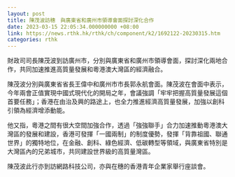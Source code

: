 ```yaml
---
layout: post
title: 陳茂波訪穗　與廣東省和廣州市領導會面探討深化合作
date: 2023-03-15 22:05:34.000000000 +08:00
link: https://news.rthk.hk/rthk/ch/component/k2/1692122-20230315.htm
categories: rthk
---
```


財政司司長陳茂波到訪廣州市，分別與廣東省和廣州市領導會面，探討深化兩地合作，共同加速推進高質量發展和粵港澳大灣區的經濟融合。
 
陳茂波分別與廣東省省長王偉中和廣州市市長郭永航會面。陳茂波在會面中表示，今年兩會正值實現中國式現代化的開局之年，會議強調「牢牢把握高質量發展這個首要任務」；香港在由治及興的路途上，也全力推進經濟高質量發展，加強以創科引領為經濟增添動能。
 
他又指，粵港之間有很大空間加強合作，透過「強強聯手」合力加速推動粵港澳大灣區的發展和建設，香港可發揮「一國兩制」的制度優勢，發揮「背靠祖國、聯通世界」的獨特地位，在金融、創科、綠色經濟、低碳轉型等領域，與廣東省特別是大灣區內的兄弟城市，共同建設世界級的高質量灣區。

陳茂波此行亦到訪網路科技公司，亦與在穗的香港青年企業家舉行座談會。
